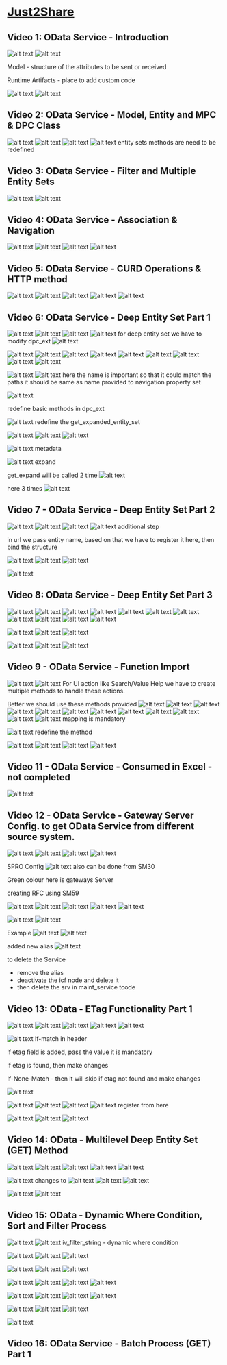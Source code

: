 # [Just2Share](https://www.youtube.com/watch?v=KrEVuuuiXfI&list=PLmajIBPiks11NU41T8G149D5hf-o1oBqs&ab_channel=Just2Share)

## Video 1: OData Service - Introduction

![alt text](image.png)
![alt text](image-1.png)

Model - structure of the attributes to be sent or received

Runtime Artifacts - place to add custom code

![alt text](image-2.png)
![alt text](image-3.png)

## Video 2: OData Service - Model, Entity and MPC & DPC Class

![alt text](image-4.png)
![alt text](image-5.png)
![alt text](image-6.png)
![alt text](image-7.png)
entity sets methods are need to be redefined

## Video 3: OData Service - Filter and Multiple Entity Sets

![alt text](image-8.png)
![alt text](image-9.png)

## Video 4: OData Service - Association & Navigation

![alt text](image-10.png)
![alt text](image-11.png)
![alt text](image-12.png)
![alt text](image-13.png)

## Video 5: OData Service - CURD Operations & HTTP method

![alt text](image-14.png)
![alt text](image-15.png)
![alt text](image-16.png)
![alt text](image-17.png)
![alt text](image-18.png)

## Video 6: OData Service - Deep Entity Set Part 1

![alt text](image-19.png)
![alt text](image-21.png)
![alt text](image-20.png)
![alt text](image-22.png)
for deep entity set we have to modify dpc_ext
![alt text](image-23.png)

![alt text](image-24.png)
![alt text](image-25.png)
![alt text](image-26.png)
![alt text](image-27.png)
![alt text](image-28.png)
![alt text](image-29.png)
![alt text](image-30.png)
![alt text](image-31.png)
![alt text](image-32.png)

![alt text](image-33.png)
![alt text](image-34.png)
here the name is important so that it could match the paths it should be same as name provided to navigation property set

![alt text](image-35.png)

redefine basic methods in dpc_ext

![alt text](image-36.png)
redefine the get_expanded_entity_set

![alt text](image-37.png)
![alt text](image-38.png)
![alt text](image-39.png)

![alt text](image-40.png)
metadata

![alt text](image-42.png)
expand

get_expand will be called 2 time
![alt text](image-43.png)

here 3 times
![alt text](image-44.png)


## Video 7 - OData Service - Deep Entity Set Part 2

![alt text](image-41.png)
![alt text](image-45.png)
![alt text](image-46.png)
![alt text](image-47.png)
additional step

in url we pass entity name, based on that we have to register it here, then bind the structure

![alt text](image-49.png)
![alt text](image-48.png)
![alt text](image-50.png)

![alt text](image-51.png)

## Video 8: OData Service - Deep Entity Set Part 3

![alt text](image-52.png)
![alt text](image-53.png)
![alt text](image-54.png)
![alt text](image-55.png)
![alt text](image-56.png)
![alt text](image-57.png)
![alt text](image-58.png)
![alt text](image-59.png)
![alt text](image-60.png)
![alt text](image-61.png)
![alt text](image-62.png)

![alt text](image-63.png)
![alt text](image-64.png)
![alt text](image-65.png)

![alt text](image-66.png)
![alt text](image-67.png)
![alt text](image-68.png)

## Video 9 - OData Service - Function Import

![alt text](image-69.png)
![alt text](image-70.png)
For UI action like Search/Value Help we have to create multiple methods to handle these actions.

Better we should use these methods provided
![alt text](image-80.png)
![alt text](image-81.png)
![alt text](image-82.png)
![alt text](image-71.png)
![alt text](image-72.png)
![alt text](image-73.png)
![alt text](image-74.png)
![alt text](image-75.png)
![alt text](image-76.png)
![alt text](image-77.png)
![alt text](image-78.png)
![alt text](image-79.png)
mapping is mandatory

![alt text](image-83.png)
redefine the method

![alt text](image-84.png)
![alt text](image-85.png)
![alt text](image-86.png)
![alt text](image-87.png)

## Video 11 - OData Service - Consumed in Excel - not completed

![alt text](image-88.png)

## Video 12 - OData Service - Gateway Server Config. to get OData Service from different source system.

![alt text](image-89.png)
![alt text](image-90.png)
![alt text](image-91.png)
![alt text](image-92.png)

SPRO Config
![alt text](image-93.png)
also can be done from SM30

Green colour here is gateways Server

creating RFC using SM59

![alt text](image-94.png)
![alt text](image-95.png)
![alt text](image-96.png)
![alt text](image-97.png)
![alt text](image-98.png)

![alt text](image-99.png)
![alt text](image-100.png)


Example
![alt text](image-101.png)
![alt text](image-102.png)

added new alias
![alt text](image-103.png)

to delete the Service
- remove the alias
- deactivate the icf node and delete it
- then delete the srv in maint_service tcode

## Video 13: OData - ETag Functionality Part 1

![alt text](image-104.png)
![alt text](image-105.png)
![alt text](image-106.png)
![alt text](image-107.png)
![alt text](image-108.png)

![alt text](image-109.png)
If-match in header

if etag field is added, pass the value it is mandatory

if etag is found, then make changes

If-None-Match - then it will skip if etag not found and make changes

![alt text](image-110.png)

![alt text](image-111.png)
![alt text](image-112.png)
![alt text](image-113.png)
![alt text](image-114.png)
register from here 

![alt text](image-115.png)
![alt text](image-116.png)
![alt text](image-117.png)

## Video 14: OData - Multilevel Deep Entity Set (GET) Method

![alt text](image-118.png)
![alt text](image-119.png)
![alt text](image-120.png)
![alt text](image-123.png)
![alt text](image-122.png)

![alt text](image-124.png)
changes to
![alt text](image-126.png)
![alt text](image-125.png)
![alt text](image-127.png)

![alt text](image-128.png)
![alt text](image-129.png)

## Video 15: OData - Dynamic Where Condition, Sort and Filter Process

![alt text](image-130.png)
![alt text](image-131.png)
iv_filter_string - dynamic where condition

![alt text](image-132.png)
![alt text](image-134.png)
![alt text](image-133.png)

![alt text](image-135.png)
![alt text](image-137.png)
![alt text](image-136.png)

![alt text](image-138.png)
![alt text](image-139.png)
![alt text](image-140.png)
![alt text](image-141.png)

![alt text](image-142.png)
![alt text](image-143.png)
![alt text](image-145.png)
![alt text](image-146.png)

![alt text](image-147.png)
![alt text](image-148.png)
![alt text](image-144.png)

![alt text](image-149.png)

## Video 16: OData Service - Batch Process (GET) Part 1


